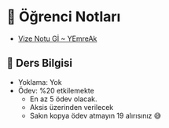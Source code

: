 # 📕 Öğrenci Notları

<!--YPackage.YGitbookIntegration-tarafından-otomatik-oluşturulmuştur-->

- [Vize Notu Gİ ~ YEmreAk](Vize%20Notu%20G%C4%B0%20~%20YEmreAk.pdf)

<!--YPackage.YGitbookIntegration-tarafından-otomatik-oluşturulmuştur-->

## 🔸 Ders Bilgisi

- Yoklama: Yok
- Ödev: %20 etkilemekte
  - En az 5 ödev olacak.
  - Aksis üzerinden verilecek
  - Sakın kopya ödev atmayın 19 alırısınız 😅
